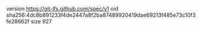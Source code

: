version https://git-lfs.github.com/spec/v1
oid sha256:4dc8b891233f4de2447a8f2ba87489920419dae69213f485e73c10f3fe28662f
size 927
